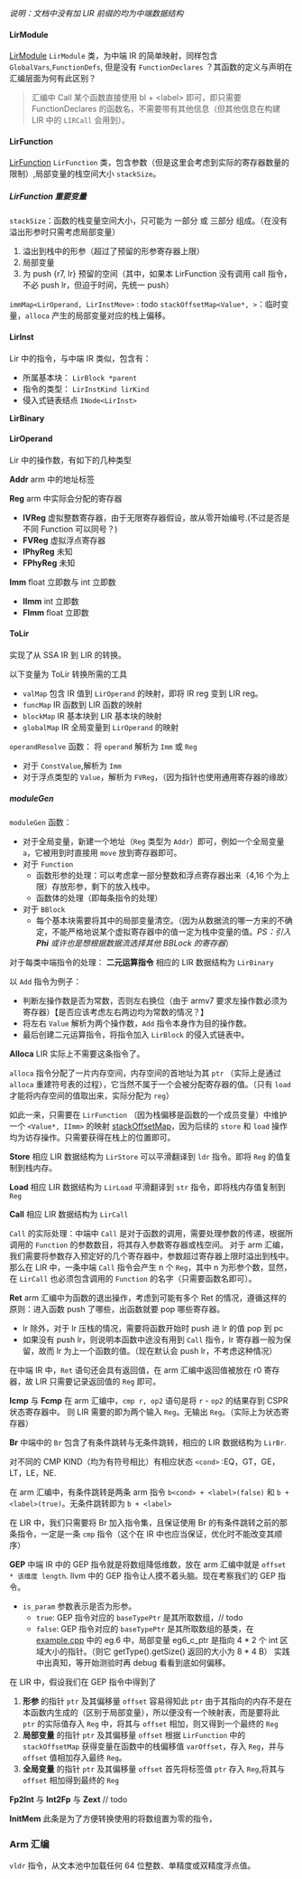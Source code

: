 *说明：文档中没有加 LIR 前缀的均为中端数据结构*

#### LirModule
[LirModule](../include/LIR/visitor/LirModule.h)
`LirModule` 类，为中端 IR 的简单映射，同样包含 `GlobalVars`,`FunctionDefs`, 但是没有 `FunctionDeclares` ？其函数的定义与声明在汇编层面为何有此区别？
> 汇编中 Call 某个函数直接使用 bl + \<label\> 即可，即只需要 FunctionDeclares 的函数名，不需要带有其他信息（但其他信息在构建 LIR 中的 `LIRCall` 会用到）。

#### LirFunction
[LirFunction](../include/LIR/visitor/LirFunction.h)
`LirFunction` 类，包含参数（但是这里会考虑到实际的寄存器数量的限制）,局部变量的栈空间大小 `stackSize`。

##### LirFunction 重要变量
`stackSize`：函数的栈变量空间大小，只可能为 一部分 或 三部分 组成。（在没有溢出形参时只需考虑局部变量）
  1. 溢出到栈中的形参（超过了预留的形参寄存器上限）
  2. 局部变量
  3. 为 push {r7, lr} 预留的空间（其中，如果本 LirFunction 没有调用 call 指令，不必 push lr，但迫于时间，先统一 push）

`immMap<LirOperand, LirInstMove>` : todo
`stackOffsetMap<Value*, >`：临时变量，`alloca` 产生的局部变量对应的栈上偏移。


#### LirInst
Lir 中的指令，与中端 IR 类似，包含有：
  * 所属基本块： `LirBlock *parent`
  * 指令的类型： `LirInstKind lirKind`
  * 侵入式链表结点 `INode<LirInst>`

**LirBinary**

#### LirOperand
Lir 中的操作数，有如下的几种类型

**Addr**
arm 中的地址标签

**Reg**
arm 中实际会分配的寄存器
  * **IVReg**
    虚拟整数寄存器，由于无限寄存器假设，故从零开始编号.(不过是否是不同 Function 可以同号？)
  * **FVReg**
    虚拟浮点寄存器
  * **IPhyReg**
    未知
  * **FPhyReg**
    未知

**Imm**
float 立即数与 int 立即数
  * **IImm**
    int 立即数
  * **FImm**
    float 立即数

#### ToLir
实现了从 SSA IR 到 LIR 的转换。

以下变量为 ToLir 转换所需的工具
* `valMap` 包含 IR 值到 `LirOperand` 的映射，即将 IR reg 变到 LIR reg。
* `funcMap` IR 函数到 LIR 函数的映射
* `blockMap` IR 基本块到 LIR 基本块的映射
* `globalMap` IR 全局变量到 `LirOperand` 的映射

`operandResolve` 函数：
将 `operand` 解析为 `Imm` 或 `Reg`
  * 对于 `ConstValue`,解析为 `Imm`
  * 对于浮点类型的 `Value`，解析为 `FVReg`，（因为指针也使用通用寄存器的缘故）

##### moduleGen
`moduleGen` 函数：
  * 对于全局变量，新建一个地址（`Reg` 类型为 `Addr`）即可，例如一个全局变量 `a`，它被用到时直接用 `move` 放到寄存器即可。
  * 对于 `Function`
    * 函数形参的处理：可以考虑拿一部分整数和浮点寄存器出来（4,16 个为上限）存放形参，剩下的放入栈中。
    * 函数体的处理（即每条指令的处理）
  * 对于 `BBlock`
    * 每个基本块需要将其中的局部变量清空。（因为从数据流的哪一方来的不确定，不能严格地说某个虚拟寄存器中的值一定为栈中变量的值。*PS：引入 **Phi** 或许也是想根据数据流选择其他 BBLock 的寄存器*）

对于每类中端指令的处理：
**二元运算指令**
相应的 LIR 数据结构为 `LirBinary`

以 `Add` 指令为例子：
  * 判断左操作数是否为常数，否则左右换位（由于 armv7 要求左操作数必须为寄存器）【是否应该考虑左右两边均为常数的情况？】
  * 将左右 `Value` 解析为两个操作数，`Add` 指令本身作为目的操作数。
  * 最后创建二元运算指令，将指令加入 `LirBlock` 的侵入式链表中。

**Alloca**
LIR 实际上不需要这条指令了。

`alloca` 指令分配了一片内存空间，内存空间的首地址为其 `ptr` （实际上是通过 `alloca` 重建符号表的过程），它当然不属于一个会被分配寄存器的值。（只有 `load` 才能将内存空间的值取出来，实际分配为 `reg`）

如此一来，只需要在 `LirFunction` （因为栈偏移是函数的一个成员变量）中维护一个 `<Value*, IImm>` 的映射 [stackOffsetMap](#LirFunction-重要变量)，因为后续的 `store` 和 `load` 操作均为访存操作。只需要获得在栈上的位置即可。

**Store**
相应 LIR 数据结构为 `LirStore` 可以平滑翻译到 `ldr` 指令。即将 `Reg` 的值复制到栈内存。

**Load**
相应 LIR 数据结构为 `LirLoad` 平滑翻译到 `str` 指令，即将栈内存值复制到 `Reg`

**Call**
相应 LIR 数据结构为 `LirCall`

`Call` 的实际处理：中端中 `Call` 是对于函数的调用，需要处理参数的传递，根据所调用的 `Function` 的参数数目，将其存入参数寄存器或栈空间。
对于 arm 汇编，我们需要将参数存入预定好的几个寄存器中，参数超过寄存器上限时溢出到栈中。
那么在 LIR 中，一条中端 `Call` 指令会产生 n 个 `Reg`，其中 n 为形参个数，显然，在 `LirCall` 也必须包含调用的 `Function` 的名字（只需要函数名即可）。

**Ret**
arm 汇编中为函数的退出操作，考虑到可能有多个 Ret 的情况，遵循这样的原则：进入函数 push 了哪些，出函数就要 pop 哪些寄存器。
  * lr 除外，对于 lr 压栈的情况，需要将函数开始时 push 进 lr 的值 pop 到 pc
  * 如果没有 push lr，则说明本函数中途没有用到 `Call` 指令，lr 寄存器一般为保留，故而 lr 为上一个函数的值。（现在默认会 push lr，不考虑这种情况）

在中端 IR 中，`Ret` 语句还会具有返回值，在 arm 汇编中返回值被放在 r0 寄存器，故 LIR 只需要记录返回值的 `Reg` 即可。

**Icmp** 与 **Fcmp**
在 arm 汇编中，`cmp r, op2` 语句是将 `r` - `op2` 的结果存到 CSPR 状态寄存器中。
则 LIR 需要的即为两个输入 `Reg`。无输出 `Reg`。（实际上为状态寄存器）

**Br**
中端中的 `Br` 包含了有条件跳转与无条件跳转，相应的 LIR 数据结构为 `LirBr`.

对不同的 CMP KIND（均为有符号相比）有相应状态 `<cond>` :EQ，GT，GE，LT，LE，NE.

在 arm 汇编中，有条件跳转是两条 arm 指令 `b<cond> + <label>(false)` 和 `b + <label>(true)`。无条件跳转即为 `b + <label>`

在 LIR 中，我们只需要将 Br 加入指令集，且保证使用 Br 的有条件跳转之前的那条指令，一定是一条 `cmp` 指令（这个在 IR 中也应当保证，优化时不能改变其顺序）

**GEP**
中端 IR 中的 GEP 指令就是将数组降低维数，放在 arm 汇编中就是 `offset * 该维度 length`. llvm 中的 GEP 指令让人摸不着头脑。现在考察我们的 GEP 指令。
* `is_param` 参数表示是否为形参。
  * `true`: GEP 指令对应的 `baseTypePtr` 是其所取数组，// todo
  * `false`: GEP 指令对应的 `baseTypePtr` 是其所取数组的基类，在 [example.cpp](../IR/example.cpp) 中的 eg.6 中，局部变量 eg6_c_ptr 是指向 4 * 2 个 int 区域大小的指针。（则它 getType().getSize() 返回的大小为 8 * 4 B）
实践中出真知，等开始测验时再 debug 看看到底如何偏移。

在 LIR 中，假设我们在 GEP 指令中得到了
  1. **形参** 的指针 `ptr` 及其偏移量 `offset`
    容易得知此 `ptr` 由于其指向的内存不是在本函数内生成的（区别于局部变量），所以便没有一个映射表，而是要将此 `ptr` 的实际值存入 `Reg` 中，将其与 `offset` 相加，则又得到一个最终的 `Reg`
  2. **局部变量** 的指针 `ptr` 及其偏移量 `offset`
    根据 `LirFunction` 中的 `stackOffsetMap` 获得变量在函数中的栈偏移值 `varOffset`，存入 `Reg`，并与 `offset` 值相加存入最终 `Reg`。
  3. **全局变量** 的指针 `ptr` 及其偏移量 `offset`
    首先将标签值 `ptr` 存入 `Reg`,将其与 `offset` 相加得到最终的 `Reg`

**Fp2Int** 与 **Int2Fp** 与 **Zext**
// todo

**InitMem**
此条是为了方便转换使用的将数组置为零的指令，

### Arm 汇编
`vldr` 指令，从文本池中加载任何 64 位整数、单精度或双精度浮点值。